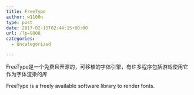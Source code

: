```yaml
---
title: FreeType
author: w1100n
type: post
date: 2017-02-15T02:44:15+00:00
url: /?p=9808
categories:
  - Uncategorized

---
```

FreeType是一个免费且开源的，可移植的字体引擎，有许多程序包括游戏使用它作为字体渲染的库

FreeType is a freely available software library to render fonts.